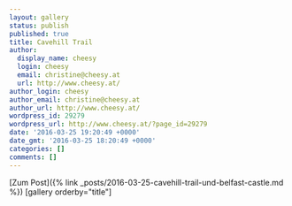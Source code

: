 ```yaml
---
layout: gallery
status: publish
published: true
title: Cavehill Trail
author:
  display_name: cheesy
  login: cheesy
  email: christine@cheesy.at
  url: http://www.cheesy.at/
author_login: cheesy
author_email: christine@cheesy.at
author_url: http://www.cheesy.at/
wordpress_id: 29279
wordpress_url: http://www.cheesy.at/?page_id=29279
date: '2016-03-25 19:20:49 +0000'
date_gmt: '2016-03-25 18:20:49 +0000'
categories: []
comments: []
---
```


[Zum Post]({% link _posts/2016-03-25-cavehill-trail-und-belfast-castle.md %})
[gallery orderby="title"]
